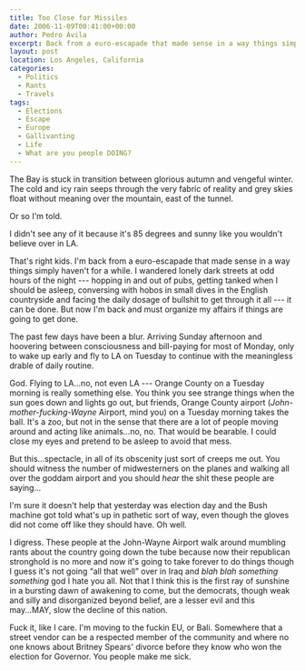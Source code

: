 ```yaml
---
title: Too Close for Missiles
date: 2006-11-09T00:41:00+00:00
author: Pedro Ávila
excerpt: Back from a euro-escapade that made sense in a way things simply haven't for a while.
layout: post
location: Los Angeles, California
categories:
  - Politics
  - Rants
  - Travels
tags:
  - Elections
  - Escape
  - Europe
  - Gallivanting
  - Life
  - What are you people DOING?
---
```

The Bay is stuck in transition between glorious autumn and vengeful winter. The cold and icy rain seeps through the very fabric of reality and grey skies float without meaning over the mountain, east of the tunnel.

Or so I'm told.

I didn't see any of it because it's 85 degrees and sunny like you wouldn't believe over in LA.

That's right kids. I'm back from a euro-escapade that made sense in a way things simply haven't for a while. I wandered lonely dark streets at odd hours of the night --- hopping in and out of pubs, getting tanked when I should be asleep, conversing with hobos in small dives in the English countryside and facing the daily dosage of bullshit to get through it all --- it can be done. But now I'm back and must organize my affairs if things are going to get done.

The past few days have been a blur. Arriving Sunday afternoon and hoovering between consciousness and bill-paying for most of Monday, only to wake up early and fly to LA on Tuesday to continue with the meaningless drable of daily routine.

God. Flying to LA...no, not even LA --- Orange County on a Tuesday morning is really something else. You think you see strange things when the sun goes down and lights go out, but friends, Orange County airport (_John-mother-fucking-Wayne_ Airport, mind you) on a Tuesday morning takes the ball. It's a zoo, but not in the sense that there are a lot of people moving around and acting like animals...no, no. That would be bearable. I could close my eyes and pretend to be asleep to avoid that mess.

But this...spectacle, in all of its obscenity just sort of creeps me out. You should witness the number of midwesterners on the planes and walking all over the goddam airport and you should _hear_ the shit these people are saying...

I'm sure it doesn't help that yesterday was election day and the Bush machine got told what's up in pathetic sort of way, even though the gloves did not come off like they should have. Oh well.

I digress. These people at the John-Wayne Airport walk around mumbling rants about the country going down the tube because now their republican stronghold is no more and now it's going to take forever to do things though I guess it's not going “all that well” over in Iraq and _blah blah something something_ god I hate you all. Not that I think this is the first ray of sunshine in a bursting dawn of awakening to come, but the democrats, though weak and silly and disorganized beyond belief, are a lesser evil and this may...MAY, slow the decline of this nation.

Fuck it, like I care. I'm moving to the fuckin EU, or Bali. Somewhere that a street vendor can be a respected member of the community and where no one knows about Britney Spears' divorce before they know who won the election for Governor. You people make me sick.